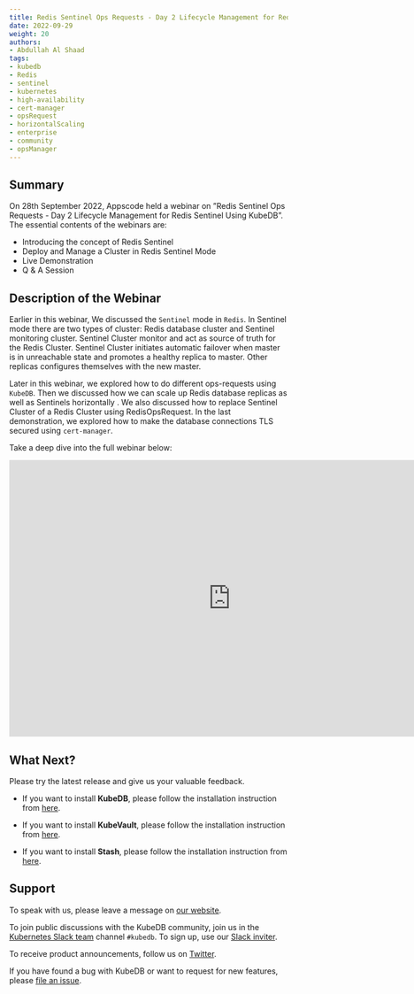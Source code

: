 ```yaml
---
title: Redis Sentinel Ops Requests - Day 2 Lifecycle Management for Redis Sentinel Using KubeDB
date: 2022-09-29
weight: 20
authors:
- Abdullah Al Shaad
tags:
- kubedb
- Redis
- sentinel
- kubernetes
- high-availability
- cert-manager
- opsRequest
- horizontalScaling
- enterprise
- community
- opsManager
---
```


## Summary

On 28th September 2022, Appscode held a webinar on ”Redis Sentinel Ops Requests - Day 2 Lifecycle Management for Redis Sentinel Using KubeDB”. The essential contents of the webinars are:
- Introducing the concept of Redis Sentinel
- Deploy and Manage a Cluster in Redis Sentinel Mode
- Live Demonstration
- Q & A Session

## Description of the Webinar

Earlier in this webinar, We discussed the `Sentinel` mode in `Redis`. In Sentinel mode there are 
two types of cluster: Redis database cluster and Sentinel monitoring cluster. Sentinel Cluster
monitor and act as source of truth for the Redis Cluster. Sentinel Cluster
initiates automatic failover when master is in unreachable state and promotes a healthy
replica to master. Other replicas configures themselves with the new master.

Later in this webinar, we explored how to do different ops-requests using `KubeDB`. Then we
discussed how we can scale up Redis database replicas as well as Sentinels horizontally . We also discussed how to 
replace Sentinel Cluster of a Redis Cluster using RedisOpsRequest.
In the last demonstration, we explored how to make the database connections TLS secured using `cert-manager`.

Take a deep dive into the full webinar below:

<iframe width="800" height="500" src="https://www.youtube.com/embed/LToGVt1-D50" title="YouTube video player" frameborder="0" allow="accelerometer; autoplay; clipboard-write; encrypted-media; gyroscope; picture-in-picture" allowfullscreen></iframe>

## What Next?

Please try the latest release and give us your valuable feedback.

* If you want to install **KubeDB**, please follow the installation instruction from [here](https://kubedb.com/docs/v2022.08.08/welcome/).

* If you want to install **KubeVault**, please follow the installation instruction from [here](https://kubevault.com/docs/v2022.09.22/setup/).

* If you want to install **Stash**, please follow the installation instruction from [here](https://stash.run/docs/v2022.09.29/setup/).



## Support

To speak with us, please leave a message on [our website](https://appscode.com/contact/).

To join public discussions with the KubeDB community, join us in the [Kubernetes Slack team](https://kubernetes.slack.com/messages/C8149MREV/) channel `#kubedb`. To sign up, use our [Slack inviter](http://slack.kubernetes.io/).

To receive product announcements, follow us on [Twitter](https://twitter.com/KubeDB).

If you have found a bug with KubeDB or want to request for new features, please [file an issue](https://github.com/kubedb/project/issues/new).
